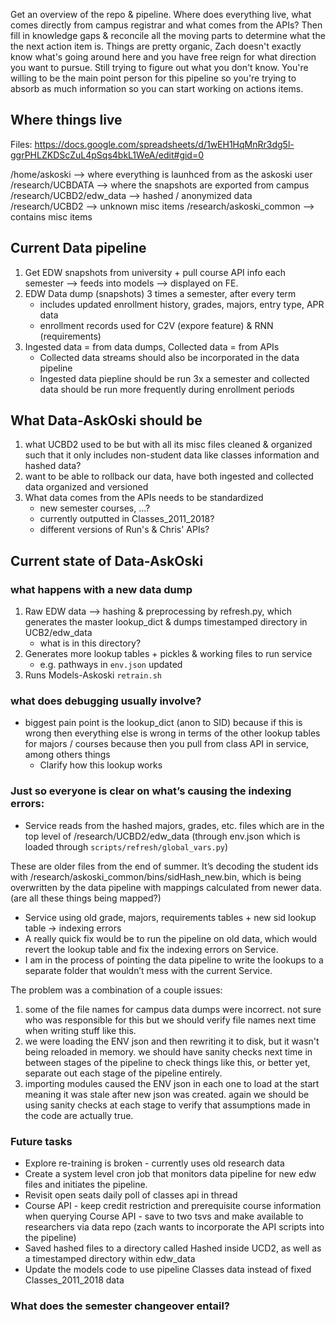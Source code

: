 Get an overview of the repo & pipeline.  Where does everything live, what comes directly from campus registrar and what comes from the APIs?  Then fill in knowledge gaps & reconcile all the moving parts to determine what the the next action item is.  Things are pretty organic, Zach doesn't exactly know what's going around here and you have free reign for what direction you want to pursue.  Still trying to figure out what you don't know.  You're willing to be the main point person for this pipeline so you're trying to absorb as much information so you can start working on actions items.

## Where things live

Files: https://docs.google.com/spreadsheets/d/1wEH1HqMnRr3dg5l-ggrPHLZKDScZuL4pSqs4bkL1WeA/edit#gid=0

/home/askoski --> where everything is launhced from as the askoski user
/research/UCBDATA --> where the snapshots are exported from campus
/research/UCBD2/edw_data --> hashed / anonymized data
/research/UCBD2 --> unknown misc items
/research/askoski_common --> contains misc items

## Current Data pipeline

1. Get EDW snapshots from university + pull course API info each semester --> feeds into models --> displayed on FE.  
1. EDW Data dump (snapshots) 3 times a semester, after every term
    - includes updated enrollment history, grades, majors, entry type, APR data
    - enrollment records used for C2V (expore feature) & RNN (requirements)
1. Ingested data = from data dumps, Collected data = from APIs
    - Collected data streams should also be incorporated in the data pipeline  
    - Ingested data piepline should be run 3x a semester and collected data should be run more frequently during enrollment periods

## What Data-AskOski should be

1. what UCBD2 used to be but with all its misc files cleaned & organized such that it only includes non-student data like classes information and hashed data? 
1. want to be able to rollback our data, have both ingested and collected data organized and versioned
1. What data comes from the APIs needs to be standardized
    - new semester courses, ...? 
    - currently outputted in Classes_2011_2018? 
    - different versions of Run's & Chris' APIs?  

## Current state of Data-AskOski

### what happens with a new data dump 

1. Raw EDW data --> hashing & preprocessing by refresh.py, which generates the master lookup_dict & dumps timestamped directory in UCB2/edw_data 
    - what is in this directory?
1. Generates more lookup tables + pickles & working files to run service
    - e.g. pathways in `env.json` updated 
1. Runs Models-Askoski `retrain.sh`

### what does debugging usually involve?

- biggest pain point is the lookup_dict (anon to SID) because if this is wrong then everything else is wrong in terms of the other lookup tables for majors / courses because then you pull from class API in service, among others things
    - Clarify how this lookup works

### Just so everyone is clear on what’s causing the indexing errors:

- Service reads from the hashed majors, grades, etc. files which are in the top level of /research/UCBD2/edw_data (through env.json which is loaded through `scripts/refresh/global_vars.py`) 

These are older files from the end of summer. It’s decoding the student ids with /research/askoski_common/bins/sidHash_new.bin, which is being overwritten by the data pipeline with mappings calculated from newer data. (are all these things being mapped?)

- Service using old grade, majors, requirements tables + new sid lookup table -> indexing errors
- A really quick fix would be to run the pipeline on old data, which would revert the lookup table and fix the indexing errors on Service.
- I am in the process of pointing the data pipeline to write the lookups to a separate folder that wouldn’t mess with the current Service.

The problem was a combination of a couple issues:

1. some of the file names for campus data dumps were incorrect. not sure who was responsible for this but we should verify file names next time when writing stuff like this.
2. we were loading the ENV json and then rewriting it to disk, but it wasn't being reloaded in memory. we should have sanity checks next time in between stages of the pipeline to check things like this, or better yet, separate out each stage of the pipeline entirely.
3. importing modules caused the ENV json in each one to load at the start meaning it was stale after new json was created. again we should be using sanity checks at each stage to verify that assumptions made in the code are actually true.

### Future tasks

- Explore re-training is broken - currently uses old research data
- Create a system level cron job that monitors data pipeline for new edw files and initiates the pipeline.
- Revisit open seats daily poll of classes api in thread
- Course API - keep credit restriction and prerequisite course information when querying Course API - save to two tsvs and make available to researchers via data repo (zach wants to incorporate the API scripts into the pipeline)
- Saved hashed files to a directory called Hashed inside UCD2, as well as a timestamped directory within edw_data
- Update the models code to use pipeline Classes data instead of fixed Classes_2011_2018 data

### What does the semester changeover entail?